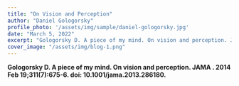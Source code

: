 ```yaml
---
title: "On Vision and Perception"
author: "Daniel Gologorsky"
profile_photo: '/assets/img/sample/daniel-gologorsky.jpg'
date: "March 5, 2022"
excerpt: "Gologorsky D. A piece of my mind. On vision and perception. JAMA . 2014 Feb 19;311(7):675-6. doi: 10.1001/jama.2013.286180."
cover_image: "/assets/img/blog-1.png"
---
```



<object data="assets/doc/On-Vision-and-Perception.pdf" type="application/pdf"></object>


**Gologorsky D. A piece of my mind. On vision and perception. JAMA . 2014 Feb 19;311(7):675-6. doi: 10.1001/jama.2013.286180.**